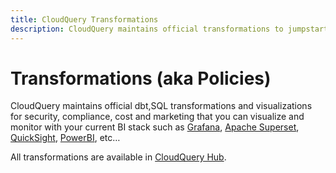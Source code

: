 ```yaml
---
title: CloudQuery Transformations
description: CloudQuery maintains official transformations to jumpstart your data warehouse analytics. Ranging from security, compliance, cost, marketing and more
---
```


# Transformations (aka Policies)

CloudQuery maintains official dbt,SQL transformations and visualizations for security, compliance, cost and marketing that you can visualize and monitor with your current BI stack such as [Grafana](/how-to-guides/open-source-cspm), [Apache Superset](/how-to-guides/cloud-asset-inventory-cloudquery-apache-superset), [QuickSight](/how-to-guides/cloud-asset-inventory-cloudquery-aws-quicksight), [PowerBI](/how-to-guides/cloud-asset-inventory-cloudquery-microsoft-power-bi), etc…

All transformations are available in [CloudQuery Hub](https://hub.cloudquery.io/addons/transformation).

